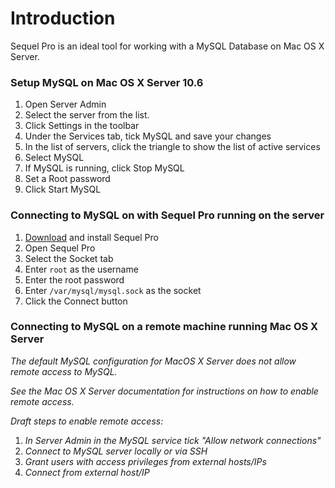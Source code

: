 # Introduction #

Sequel Pro is an ideal tool for working with a MySQL Database on Mac OS X Server.

### Setup MySQL on Mac OS X Server 10.6 ###
  1. Open Server Admin
  1. Select the server from the list.
  1. Click Settings in the toolbar
  1. Under the Services tab, tick MySQL and save your changes
  1. In the list of servers, click the triangle to show the list of active services
  1. Select MySQL
  1. If MySQL is running, click Stop MySQL
  1. Set a Root password
  1. Click Start MySQL

### Connecting to MySQL on with Sequel Pro running on the server ###
  1. [Download](http://code.google.com/p/sequel-pro/downloads/list) and install Sequel Pro
  1. Open Sequel Pro
  1. Select the Socket tab
  1. Enter `root` as the username
  1. Enter the root password
  1. Enter `/var/mysql/mysql.sock` as the socket
  1. Click the Connect button

### Connecting to MySQL on a remote machine running Mac OS X Server ###

_The default MySQL configuration for MacOS X Server does not allow remote access to MySQL._

_See the Mac OS X Server documentation for instructions on how to enable remote access._

_Draft steps to enable remote access:_
  1. _In Server Admin in the MySQL service tick "Allow network connections"_
  1. _Connect to MySQL server locally or via SSH_
  1. _Grant users with access privileges from external hosts/IPs_
  1. _Connect from external host/IP_